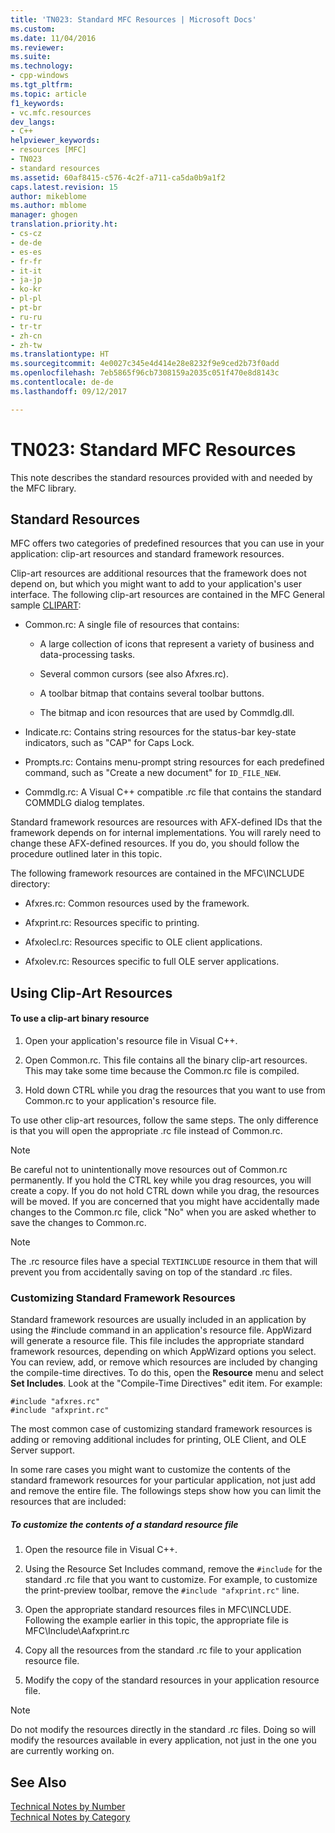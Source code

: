 ```yaml
---
title: 'TN023: Standard MFC Resources | Microsoft Docs'
ms.custom: 
ms.date: 11/04/2016
ms.reviewer: 
ms.suite: 
ms.technology:
- cpp-windows
ms.tgt_pltfrm: 
ms.topic: article
f1_keywords:
- vc.mfc.resources
dev_langs:
- C++
helpviewer_keywords:
- resources [MFC]
- TN023
- standard resources
ms.assetid: 60af8415-c576-4c2f-a711-ca5da0b9a1f2
caps.latest.revision: 15
author: mikeblome
ms.author: mblome
manager: ghogen
translation.priority.ht:
- cs-cz
- de-de
- es-es
- fr-fr
- it-it
- ja-jp
- ko-kr
- pl-pl
- pt-br
- ru-ru
- tr-tr
- zh-cn
- zh-tw
ms.translationtype: HT
ms.sourcegitcommit: 4e0027c345e4d414e28e8232f9e9ced2b73f0add
ms.openlocfilehash: 7eb5865f96cb7308159a2035c051f470e8d8143c
ms.contentlocale: de-de
ms.lasthandoff: 09/12/2017

---
```

# <a name="tn023-standard-mfc-resources"></a>TN023: Standard MFC Resources
This note describes the standard resources provided with and needed by the MFC library.  
  
## <a name="standard-resources"></a>Standard Resources  
 MFC offers two categories of predefined resources that you can use in your application: clip-art resources and standard framework resources.  
  
 Clip-art resources are additional resources that the framework does not depend on, but which you might want to add to your application's user interface. The following clip-art resources are contained in the MFC General sample [CLIPART](../visual-cpp-samples.md):  
  
-   Common.rc: A single file of resources that contains:  
  
    -   A large collection of icons that represent a variety of business and data-processing tasks.  
  
    -   Several common cursors (see also Afxres.rc).  
  
    -   A toolbar bitmap that contains several toolbar buttons.  
  
    -   The bitmap and icon resources that are used by Commdlg.dll.  
  
-   Indicate.rc: Contains string resources for the status-bar key-state indicators, such as "CAP" for Caps Lock.  
  
-   Prompts.rc: Contains menu-prompt string resources for each predefined command, such as "Create a new document" for `ID_FILE_NEW`.  
  
-   Commdlg.rc: A Visual C++ compatible .rc file that contains the standard COMMDLG dialog templates.  
  
 Standard framework resources are resources with AFX-defined IDs that the framework depends on for internal implementations. You will rarely need to change these AFX-defined resources. If you do, you should follow the procedure outlined later in this topic.  
  
 The following framework resources are contained in the MFC\INCLUDE directory:  
  
-   Afxres.rc: Common resources used by the framework.  
  
-   Afxprint.rc: Resources specific to printing.  
  
-   Afxolecl.rc: Resources specific to OLE client applications.  
  
-   Afxolev.rc: Resources specific to full OLE server applications.  
  
## <a name="using-clip-art-resources"></a>Using Clip-Art Resources  
  
#### <a name="to-use-a-clip-art-binary-resource"></a>To use a clip-art binary resource  
  
1.  Open your application's resource file in Visual C++.  
  
2.  Open Common.rc. This file contains all the binary clip-art resources. This may take some time because the Common.rc file is compiled.  
  
3.  Hold down CTRL while you drag the resources that you want to use from Common.rc to your application's resource file.  
  
 To use other clip-art resources, follow the same steps. The only difference is that you will open the appropriate .rc file instead of Common.rc.  
  
> [!NOTE]
>  Be careful not to unintentionally move resources out of Common.rc permanently. If you hold the CTRL key while you drag resources, you will create a copy. If you do not hold CTRL down while you drag, the resources will be moved. If you are concerned that you might have accidentally made changes to the Common.rc file, click "No" when you are asked whether to save the changes to Common.rc.  
  
> [!NOTE]
>  The .rc resource files have a special `TEXTINCLUDE` resource in them that will prevent you from accidentally saving on top of the standard .rc files.  
  
### <a name="customizing-standard-framework-resources"></a>Customizing Standard Framework Resources  
 Standard framework resources are usually included in an application by using the #include command in an application's resource file. AppWizard will generate a resource file. This file includes the appropriate standard framework resources, depending on which AppWizard options you select. You can review, add, or remove which resources are included by changing the compile-time directives. To do this, open the **Resource** menu and select **Set Includes**. Look at the "Compile-Time Directives" edit item. For example:  
  
```  
#include "afxres.rc"  
#include "afxprint.rc"  
```  
  
 The most common case of customizing standard framework resources is adding or removing additional includes for printing, OLE Client, and OLE Server support.  
  
 In some rare cases you might want to customize the contents of the standard framework resources for your particular application, not just add and remove the entire file. The followings steps show how you can limit the resources that are included:  
  
##### <a name="to-customize-the-contents-of-a-standard-resource-file"></a>To customize the contents of a standard resource file  
  
1.  Open the resource file in Visual C++.  
  
2.  Using the Resource Set Includes command, remove the `#include` for the standard .rc file that you want to customize. For example, to customize the print-preview toolbar, remove the `#include "afxprint.rc"` line.  
  
3.  Open the appropriate standard resources files in MFC\INCLUDE. Following the example earlier in this topic, the appropriate file is MFC\Include\Aafxprint.rc  
  
4.  Copy all the resources from the standard .rc file to your application resource file.  
  
5.  Modify the copy of the standard resources in your application resource file.  
  
> [!NOTE]
>  Do not modify the resources directly in the standard .rc files. Doing so will modify the resources available in every application, not just in the one you are currently working on.  
  
## <a name="see-also"></a>See Also  
 [Technical Notes by Number](../mfc/technical-notes-by-number.md)   
 [Technical Notes by Category](../mfc/technical-notes-by-category.md)


